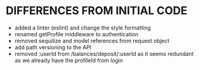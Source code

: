 # DIFFERENCES FROM INITIAL CODE

- added a linter (eslint) and change the style formatting
- renamed getProfile middleware to authentication
- removed sequilize and model references from request object
- add path versioning to the API
- removed :userId from /balances/deposit/:userId as it seems redundant as we already have the profileId from login
